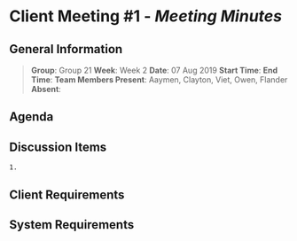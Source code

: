 # **Client Meeting #1** - *Meeting Minutes*

## General Information
> **Group**: Group 21
> **Week**: Week 2
> **Date**: 07 Aug 2019
> **Start Time**:
> **End Time**:
> **Team Members Present**: Aaymen, Clayton, Viet, Owen, Flander
> **Absent**: 

## Agenda


## Discussion Items
    1. 

## Client Requirements


## System Requirements
